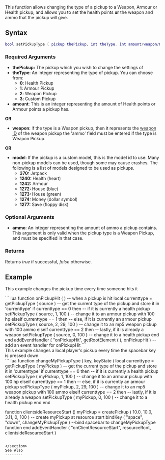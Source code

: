 This function allows changing the type of a pickup to a Weapon, Armour or Health pickup, and allows you to set the health points **or** the weapon and ammo that the pickup will give.

Syntax
------

``` lua
bool setPickupType ( pickup thePickup, int theType, int amount/weapon/model, [ int ammo ] )          
```

### Required Arguments

-   **thePickup:** The pickup which you wish to change the settings of
-   **theType**: An integer representing the type of pickup. You can choose from:
    -   **0**: Health Pickup
    -   **1**: Armour Pickup
    -   **2**: Weapon Pickup
    -   **3**: Custom Pickup
-   **amount**: This is an integer representing the amount of Health points or Armour points a pickup has.

**OR**

-   **weapon**: If the type is a Weapon pickup, then it represents the [weapon ID](/docs/weapon.md "wikilink") of the weapon pickup the 'ammo' field must be entered if the type is Weapon Pickup.

**OR**

-   **model**: If the pickup is a custom model, this is the model id to use. Many non-pickup models can be used, though some may cause crashes. The following is a list of models designed to be used as pickups.
    -   **370:** Jetpack
    -   **1240:** Health (heart)
    -   **1242:** Armour
    -   **1272:** House (blue)
    -   **1273:** House (green)
    -   **1274:** Money (dollar symbol)
    -   **1277:** Save (floppy disk)

### Optional Arguments

-   **ammo**: An integer representing the amount of ammo a pickup contains. This argument is only valid when the pickup type is a Weapon Pickup, and must be specified in that case.

### Returns

Returns *true* if successful, *false* otherwise.

Example
-------

This example changes the pickup time every time someone hits it

<section name="Server" class="server" show="true">
``` lua
function onPickupHit ( )                          -- when a pickup is hit
    local currenttype = getPickupType ( source )  -- get the current type of the pickup and store it in 'currenttype'
    if currenttype == 0 then                      -- if it is currently a health pickup
        setPickupType ( source, 1, 100 )          -- change it to an armour pickup with 100 hp
    elseif currenttype == 1 then                  -- else, if it is currently an armour pickup
        setPickupType ( source, 2, 29, 100 )      -- change it to an mp5 weapon pickup with 100 ammo
    elseif currenttype == 2 then                  -- lastly, if it is already a weapon
        setPickupType ( source, 0, 100 )           -- change it to a health pickup
    end
end
addEventHandler ( "onPickupHit", getRootElement ( ), onPickupHit ) -- add an event handler for onPickupHit
```

</section>
This example changes a local player's pickup every time the spacebar key is pressed down

<section name="Client" class="client" show="true">
``` lua
function changeMyPickupType ( key, keyState )
    local currenttype = getPickupType ( myPickup )  -- get the current type of the pickup and store it in 'currenttype'
    if currenttype == 0 then                      -- if it is currently a health pickup
        setPickupType ( myPickup, 1, 100 )          -- change it to an armour pickup with 100 hp
    elseif currenttype == 1 then                  -- else, if it is currently an armour pickup
        setPickupType ( myPickup, 2, 29, 100 )      -- change it to an mp5 weapon pickup with 100 ammo
    elseif currenttype == 2 then                  -- lastly, if it is already a weapon
        setPickupType ( myPickup, 0, 100 )          -- change it to a health pickup
    end
end

function clientsideResourceStart ()
    myPickup = createPickup ( 10.0, 10.0, 3.11, 0, 100 ) -- create myPickup at resource start
    bindKey ( "space", "down", changeMyPickupType ) --bind spacebar to changeMyPickupType function
end
addEventHandler ( "onClientResourceStart", resourceRoot, clientsideResourceStart )
```

</section>
See Also
--------
